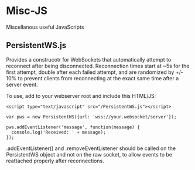 # Misc-JS

Miscellanous useful JavaScripts

## PersistentWS.js

Provides a construcotr for WebSockets that automatically attempt to reconnect after being disconnected. Reconnection times start at ~5s for the first attempt, double after each failed attempt, and are randomized by +/- 10% to prevent clients from reconnecting at the exact same time after a server event.

To use, add to your webserver root and include this HTML/JS:

~~~
<script type="text/javascript" src="/PersistentWS.js"></script>

var pws = new PersistentWS({url: 'wss://your.websocket/server'});

pws.addEventListener('message', function(message) {
  console.log('Received: ' + message);
});
~~~

.addEventListener() and .removeEventListener should be called on the PersistentWS object and not on the raw socket, to allow events to be reattached properly after reconnections.
